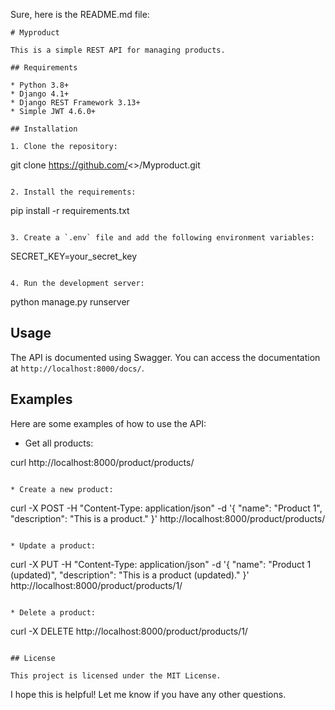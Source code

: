 Sure, here is the README.md file:

```
# Myproduct

This is a simple REST API for managing products.

## Requirements

* Python 3.8+
* Django 4.1+
* Django REST Framework 3.13+
* Simple JWT 4.6.0+

## Installation

1. Clone the repository:

```
git clone https://github.com/<>/Myproduct.git
```

2. Install the requirements:

```
pip install -r requirements.txt
```

3. Create a `.env` file and add the following environment variables:

```
SECRET_KEY=your_secret_key
```

4. Run the development server:

```
python manage.py runserver


## Usage

The API is documented using Swagger. You can access the documentation at `http://localhost:8000/docs/`.

## Examples

Here are some examples of how to use the API:

* Get all products:


curl http://localhost:8000/product/products/
```

* Create a new product:

```
curl -X POST -H "Content-Type: application/json" -d '{
  "name": "Product 1",
  "description": "This is a product."
}' http://localhost:8000/product/products/
```

* Update a product:

```
curl -X PUT -H "Content-Type: application/json" -d '{
  "name": "Product 1 (updated)",
  "description": "This is a product (updated)."
}' http://localhost:8000/product/products/1/
```

* Delete a product:

```
curl -X DELETE http://localhost:8000/product/products/1/
```

## License

This project is licensed under the MIT License.
```

I hope this is helpful! Let me know if you have any other questions.